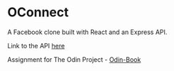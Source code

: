 # OConnect

A Facebook clone built with React and an Express API.

Link to the API [here](https://github.com/rejnowicz281/oconnect-api)

Assignment for The Odin Project - [Odin-Book](https://www.theodinproject.com/lessons/nodejs-odin-book)
